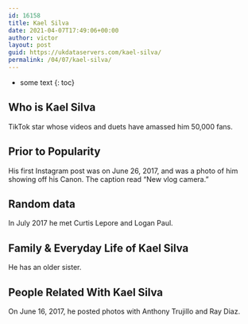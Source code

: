 ```yaml
---
id: 16158
title: Kael Silva
date: 2021-04-07T17:49:06+00:00
author: victor
layout: post
guid: https://ukdataservers.com/kael-silva/
permalink: /04/07/kael-silva/
---
```


* some text
{: toc}


## Who is Kael Silva



TikTok star whose videos and duets have amassed him 50,000 fans. 

                
                
                
## Prior to Popularity



His first Instagram post was on June 26, 2017, and was a photo of him showing off his Canon. The caption read &#8220;New vlog camera.&#8221; 

                
                
                
## Random data



In July 2017 he met Curtis Lepore and Logan Paul. 

                
                
                
## Family & Everyday Life of Kael Silva



He has an older sister. 

                
                
                
## People Related With Kael Silva



On June 16, 2017, he posted photos with Anthony Trujillo and Ray Diaz. 

                
              
            
          
          
          